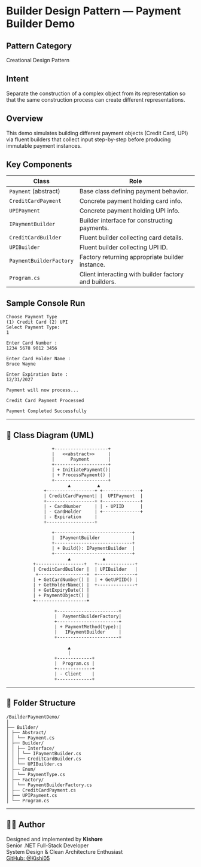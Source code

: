 ﻿# Builder Design Pattern — Payment Builder Demo

## Pattern Category
Creational Design Pattern

## Intent
Separate the construction of a complex object from its representation so that the same construction process can create different representations.

## Overview
This demo simulates building different payment objects (Credit Card, UPI) via fluent builders that collect input step-by-step before producing immutable payment instances.

## Key Components

| Class                  | Role                               |
|------------------------|----------------------------------|
| `Payment` (abstract)   | Base class defining payment behavior. |
| `CreditCardPayment`    | Concrete payment holding card info.    |
| `UPIPayment`           | Concrete payment holding UPI info.     |
| `IPaymentBuilder`      | Builder interface for constructing payments. |
| `CreditCardBuilder`    | Fluent builder collecting card details. |
| `UPIBuilder`           | Fluent builder collecting UPI ID.      |
| `PaymentBuilderFactory`| Factory returning appropriate builder instance. |
| `Program.cs`           | Client interacting with builder factory and builders.|

## Sample Console Run

```
Choose Payment Type
(1) Credit Card (2) UPI
Select Payment Type:
1

Enter Card Number :
1234 5678 9012 3456

Enter Card Holder Name :
Bruce Wayne

Enter Expiration Date :
12/31/2027

Payment will now process...

Credit Card Payment Processed

Payment Completed Successfully
```

---

## 🧱 Class Diagram (UML)

```
                 +--------------------+
                 |   <<abstract>>     |
                 |      Payment       |
                 +--------------------+
                 | + InitiatePayment()|
                 | + ProcessPayment() |
                 +--------------------+
                       ▲          ▲
              +------------------+ +--------------+
              | CreditCardPayment| |  UPIPayment  |
              +------------------+ +--------------+
              | - CardNumber     | | - UPIID      |
              | - CardHolder     | +--------------+
              | - Expiration     |
              +------------------+

                 +-----------------------------+
                 |  IPaymentBuilder            |
                 +-----------------------------+
                 | + Build(): IPaymentBuilder  |
                 +-----------------------------+
                       ▲            ▲
          +------------------+   +--------------+
          | CreditCardBuilder |  | UPIBuilder   |
           +------------------+  +--------------+
          | + GetCardNumber() |  | + GetUPIID() |
          | + GetHolderName() |  +--------------+
          | + GetExpiryDate() |
          | + PaymentObject() |
          +-------------------+

                  +-----------------------+
                  |  PaymentBuilderFactory|
                  +-----------------------+
                  | + PaymentMethod(type):|
                  |   IPaymentBuilder     |
                  +-----------------------+

                       ▲
                       |
                  +-------------+
                  |  Program.cs |
                  +-------------+
                  | - Client    |
                  +-------------+

```

---

## 📂 Folder Structure

```
/BuilderPaymentDemo/
│
├── Builder/
│ ├── Abstract/
│ │ └── Payment.cs
│ ├── Builder/
│ │ ├── Interface/
│ │ │ └── IPaymentBuilder.cs
│ │ ├── CreditCardBuilder.cs
│ │ └── UPIBuilder.cs
│ ├── Enum/
│ │ └── PaymentType.cs
│ ├── Factory/
│ │ └── PaymentBuilderFactory.cs
│ ├── CreditCardPayment.cs
│ ├── UPIPayment.cs
│ └── Program.cs
```

---

## 👨‍💻 Author

Designed and implemented by **Kishore**  
Senior .NET Full-Stack Developer  
System Design & Clean Architecture Enthusiast  
[GitHub: @Kishi05](https://github.com/Kishi05)